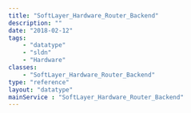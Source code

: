 ```yaml
---
title: "SoftLayer_Hardware_Router_Backend"
description: ""
date: "2018-02-12"
tags:
    - "datatype"
    - "sldn"
    - "Hardware"
classes:
    - "SoftLayer_Hardware_Router_Backend"
type: "reference"
layout: "datatype"
mainService : "SoftLayer_Hardware_Router_Backend"
---
```

